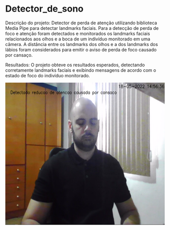 # Detector_de_sono

Descrição do projeto:
Detector de perda de atenção utilizando biblioteca Media Pipe para detectar landmarks faciais. 
Para a detecção de perda de foco e atenção foram detectados e monitorados os landmarks faciais relacionados aos olhos e a boca de um indivíduo monitorado em uma câmera. A distância entre os landmarks dos olhos e a dos landmarks dos lábios foram considerados para emitir o aviso de perda de foco causado por cansaço. 

Resultados: 
O projeto obteve os resultados esperados, detectando corretamente landmarks faciais e exibindo mensagens de acordo com o estado de foco do indivíduo monitorado.

<a target="_blank"><img src="https://github.com/Antunes1993/detector_de_sono/blob/main/attention_detector.png" target="_blank" width="550" height="450"></a> 

